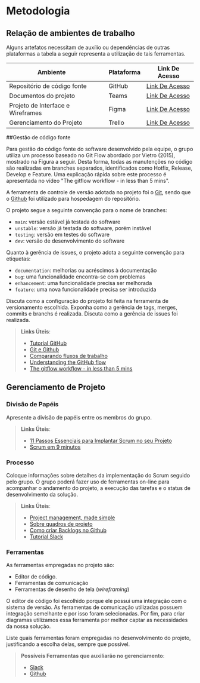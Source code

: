 
# Metodologia

## Relação de ambientes de trabalho 
Alguns artefatos necessitam de auxílio ou dependências de outras plataformas a tabela a seguir representa a utilização de tais ferramentas. 

| Ambiente⠀⠀| Plataforma  | Link De Acesso |
|------|-----------------------------------------|----|
|Repositório de código fonte |GitHub |[Link De Acesso](https://github.com/ICEI-PUC-Minas-PMV-ADS/pmv-ads-2022-2-e2-proj-int-t8-lista-de-tarefas-com-foco-em-tdah )
|Documentos do projeto  |Teams  |[Link De Acesso](https://teams.microsoft.com/_#/school/FileBrowserTabApp/T8%20-%20Grupo%2005?threadId=19:e3a210fbc64142639f5d0421acd08197@thread.tacv2&ctx=channel )
|Projeto de Interface e  Wireframes   |Figma  |[Link De Acesso](https://www.figma.com/proto/rA04tAV4z4qOTfMCyPVoNd/TDHA?node-id=1%3A90&scaling=contain&page-id=0%3A1&starting-point-node-id=1%3A90  )
|Gerenciamento do Projeto   |Trello  |[Link De Acesso](https://trello.com/invite/b/0GetobEB/e4380521f73703045cc00099f95e2f61/sprint)

##Gestão de código fonte 

Para gestão do código fonte do software desenvolvido pela equipe, o grupo utiliza um processo baseado no Git Flow abordado por Vietro (2015), mostrado na Figura a seguir. Desta forma, todas as manutenções no código são realizadas em branches separados, identificados como Hotfix, Release, Develop e Feature. Uma explicação rápida sobre este processo é apresentada no vídeo "The gitflow workflow - in less than 5 mins". 




A ferramenta de controle de versão adotada no projeto foi o
[Git](https://git-scm.com/), sendo que o [Github](https://github.com)
foi utilizado para hospedagem do repositório.

O projeto segue a seguinte convenção para o nome de branches:

- `main`: versão estável já testada do software
- `unstable`: versão já testada do software, porém instável
- `testing`: versão em testes do software
- `dev`: versão de desenvolvimento do software

Quanto à gerência de issues, o projeto adota a seguinte convenção para
etiquetas:

- `documentation`: melhorias ou acréscimos à documentação
- `bug`: uma funcionalidade encontra-se com problemas
- `enhancement`: uma funcionalidade precisa ser melhorada
- `feature`: uma nova funcionalidade precisa ser introduzida

Discuta como a configuração do projeto foi feita na ferramenta de versionamento escolhida. Exponha como a gerência de tags, merges, commits e branchs é realizada. Discuta como a gerência de issues foi realizada.

> **Links Úteis**:
> - [Tutorial GitHub](https://guides.github.com/activities/hello-world/)
> - [Git e Github](https://www.youtube.com/playlist?list=PLHz_AreHm4dm7ZULPAmadvNhH6vk9oNZA)
>  - [Comparando fluxos de trabalho](https://www.atlassian.com/br/git/tutorials/comparing-workflows)
> - [Understanding the GitHub flow](https://guides.github.com/introduction/flow/)
> - [The gitflow workflow - in less than 5 mins](https://www.youtube.com/watch?v=1SXpE08hvGs)

## Gerenciamento de Projeto

### Divisão de Papéis

Apresente a divisão de papéis entre os membros do grupo.

> **Links Úteis**:
> - [11 Passos Essenciais para Implantar Scrum no seu 
> Projeto](https://mindmaster.com.br/scrum-11-passos/)
> - [Scrum em 9 minutos](https://www.youtube.com/watch?v=XfvQWnRgxG0)

### Processo

Coloque  informações sobre detalhes da implementação do Scrum seguido pelo grupo. O grupo poderá fazer uso de ferramentas on-line para acompanhar o andamento do projeto, a execução das tarefas e o status de desenvolvimento da solução.
 
> **Links Úteis**:
> - [Project management, made simple](https://github.com/features/project-management/)
> - [Sobre quadros de projeto](https://docs.github.com/pt/github/managing-your-work-on-github/about-project-boards)
> - [Como criar Backlogs no Github](https://www.youtube.com/watch?v=RXEy6CFu9Hk)
> - [Tutorial Slack](https://slack.com/intl/en-br/)

### Ferramentas

As ferramentas empregadas no projeto são:

- Editor de código.
- Ferramentas de comunicação
- Ferramentas de desenho de tela (_wireframing_)

O editor de código foi escolhido porque ele possui uma integração com o
sistema de versão. As ferramentas de comunicação utilizadas possuem
integração semelhante e por isso foram selecionadas. Por fim, para criar
diagramas utilizamos essa ferramenta por melhor captar as
necessidades da nossa solução.

Liste quais ferramentas foram empregadas no desenvolvimento do projeto, justificando a escolha delas, sempre que possível.
 
> **Possíveis Ferramentas que auxiliarão no gerenciamento**: 
> - [Slack](https://slack.com/)
> - [Github](https://github.com/)
